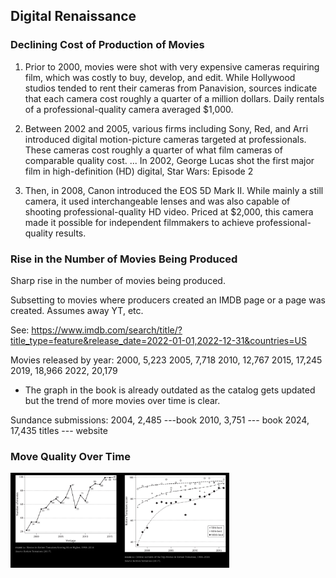 ## Digital Renaissance

### Declining Cost of Production of Movies

1. Prior to 2000, movies were shot with very expensive cameras requiring film, which was costly to buy, develop, and edit. While Hollywood studios tended to rent their cameras from Panavision, sources indicate that each camera cost roughly a quarter of a million dollars. Daily rentals of a professional-quality camera averaged $1,000.

2. Between 2002 and 2005, various firms including Sony, Red, and Arri introduced digital motion-picture cameras targeted at professionals. These cameras cost roughly a quarter of what film cameras of comparable quality cost. ... In 2002, George Lucas shot the first major film in high-definition (HD) digital, Star Wars: Episode 2

3. Then, in 2008, Canon introduced the EOS 5D Mark II. While mainly a still camera, it used interchangeable lenses and was also capable of shooting professional-quality HD video. Priced at $2,000, this camera made it possible for independent filmmakers to achieve professional-quality results.

### Rise in the Number of Movies Being Produced

Sharp rise in the number of movies being produced. 

Subsetting to movies where producers created an IMDB page or a page was created. Assumes away YT, etc.

See: https://www.imdb.com/search/title/?title_type=feature&release_date=2022-01-01,2022-12-31&countries=US

Movies released by year:
2000, 5,223
2005, 7,718
2010, 12,767
2015, 17,245
2019, 18,966
2022, 20,179

* The graph in the book is already outdated as the catalog gets updated but the trend of more movies over time is clear.

Sundance submissions:
2004, 2,485  ---book
2010, 3,751 --- book
2024, 17,435 titles --- website

### Move Quality Over Time

<img src="../src/digital_renaissance/movie_quality_rotten_84.png" width="350">


